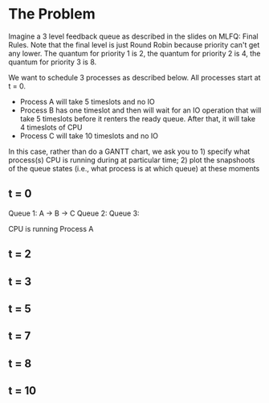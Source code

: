 
# The Problem

Imagine a 3 level feedback queue as described in the slides on MLFQ:
Final Rules.  Note that the final level is just Round Robin because
priority can't get any lower.  The quantum for priority 1 is 2, the
quantum for priority 2 is 4, the quantum for priority 3 is 8.


We want to schedule 3 processes as described below.  All processes
start at t = 0.

* Process A will take 5 timeslots and no IO
* Process B has one timeslot and then will wait for an IO operation
  that will take 5 timeslots before it renters the ready queue.  After
  that, it will take 4 timeslots of CPU
* Process C will take 10 timeslots and no IO


In this case, rather than do a GANTT chart, we ask you to 1) specify
what process(s) CPU is running during at particular time; 2) plot the
snapshoots of the queue states (i.e., what process is at which queue)
at these moments

## t = 0
        
Queue 1: A -> B -> C
Queue 2:
Queue 3:

CPU is running Process A

## t = 2






## t = 3







## t = 5







## t = 7






## t = 8






## t = 10


